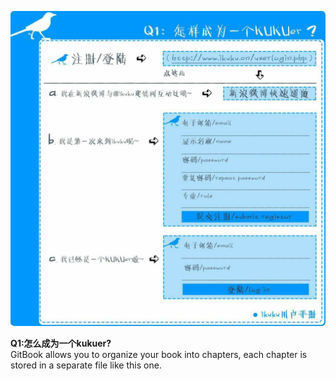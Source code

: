 ![怎么成为一个kukuer?](12.pic.jpg)

**Q1:怎么成为一个kukuer?**  
GitBook allows you to organize your book into chapters, each chapter is stored in a separate file like this one.